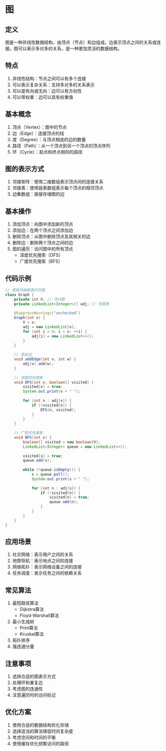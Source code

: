 # 图

## 定义
图是一种非线性数据结构，由顶点（节点）和边组成。边表示顶点之间的关系或连接。图可以表示多对多的关系，是一种更加灵活的数据结构。

## 特点
1. 非线性结构：节点之间可以有多个连接
2. 可以表示复杂关系：支持多对多的关系表示
3. 可以是有向或无向：边可以有方向性
4. 可以带权重：边可以具有权重值

## 基本概念
1. 顶点（Vertex）：图中的节点
2. 边（Edge）：连接顶点的线
3. 度（Degree）：与顶点相连的边的数量
4. 路径（Path）：从一个顶点到另一个顶点的顶点序列
5. 环（Cycle）：起点和终点相同的路径

## 图的表示方式
1. 邻接矩阵：使用二维数组表示顶点间的连接关系
2. 邻接表：使用链表数组表示每个顶点的相邻顶点
3. 边集数组：直接存储图的边

## 基本操作
1. 添加顶点：向图中添加新的顶点
2. 添加边：在两个顶点之间添加边
3. 删除顶点：从图中删除顶点及其相关的边
4. 删除边：删除两个顶点之间的边
5. 图的遍历：访问图中的所有顶点
   - 深度优先搜索（DFS）
   - 广度优先搜索（BFS）

## 代码示例
```java
// 使用邻接表表示的图
class Graph {
    private int V; // 顶点数
    private LinkedList<Integer>[] adj; // 邻接表
    
    @SuppressWarnings("unchecked")
    Graph(int v) {
        V = v;
        adj = new LinkedList[v];
        for (int i = 0; i < v; ++i) {
            adj[i] = new LinkedList<>();
        }
    }
    
    // 添加边
    void addEdge(int v, int w) {
        adj[v].add(w);
    }
    
    // 深度优先搜索
    void DFS(int v, boolean[] visited) {
        visited[v] = true;
        System.out.print(v + " ");
        
        for (int n : adj[v]) {
            if (!visited[n]) {
                DFS(n, visited);
            }
        }
    }
    
    // 广度优先搜索
    void BFS(int s) {
        boolean[] visited = new boolean[V];
        LinkedList<Integer> queue = new LinkedList<>();
        
        visited[s] = true;
        queue.add(s);
        
        while (!queue.isEmpty()) {
            s = queue.poll();
            System.out.print(s + " ");
            
            for (int n : adj[s]) {
                if (!visited[n]) {
                    visited[n] = true;
                    queue.add(n);
                }
            }
        }
    }
}
```

## 应用场景
1. 社交网络：表示用户之间的关系
2. 地图导航：表示地点之间的连接
3. 网络拓扑：表示网络设备之间的连接
4. 任务调度：表示任务之间的依赖关系

## 常见算法
1. 最短路径算法
   - Dijkstra算法
   - Floyd-Warshall算法
2. 最小生成树
   - Prim算法
   - Kruskal算法
3. 拓扑排序
4. 强连通分量

## 注意事项
1. 选择合适的图表示方式
2. 处理环和重复边
3. 考虑图的连通性
4. 注意遍历时的访问标记

## 优化方案
1. 使用合适的数据结构优化存储
2. 选择适当的算法降低时间复杂度
3. 考虑空间和时间的平衡
4. 使用缓存优化频繁访问的路径